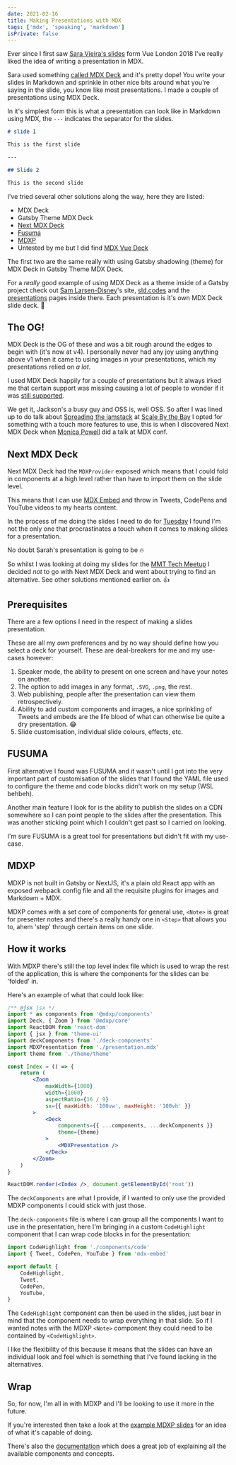 ```yaml
---
date: 2021-02-16
title: Making Presentations with MDX
tags: ['mdx', 'speaking', 'markdown']
isPrivate: false
---
```


<script>
  import { Tweet } from 'sveltekit-embed'
</script>

Ever since I first saw [Sara Vieira's slides] form Vue London 2018
I've really liked the idea of writing a presentation in MDX.

Sara used something [called MDX Deck] and it's pretty dope! You write
your slides in Markdown and sprinkle in other nice bits around what
you're saying in the slide, you know like most presentations. I made a
couple of presentations using MDX Deck.

In it's simplest form this is what a presentation can look like in
Markdown using MDX, the `---` indicates the separator for the slides.

```markdown
# slide 1

This is the first slide

---

## Slide 2

This is the second slide
```

I've tried several other solutions along the way, here they are
listed:

<!-- cSpell:ignore fusuma,mdxp,behbeh -->

- MDX Deck
- Gatsby Theme MDX Deck
- [Next MDX Deck]
- [Fusuma]
- [MDXP]
- Untested by me but I did find [MDX Vue Deck]

The first two are the same really with using Gatsby shadowing (theme)
for MDX Deck in Gatsby Theme MDX Deck.

For a _really_ good example of using MDX Deck as a theme inside of a
Gatsby project check out [Sam Larsen-Disney]'s site, [sld.codes] and the
[presentations] pages inside there. Each presentation is it's own MDX Deck
slide deck. 🤯

## The OG!

MDX Deck is the OG of these and was a bit rough around the edges to
begin with (it's now at v4). I personally never had any joy using
anything above v1 when it came to using images in your presentations,
which my presentations relied on _a lot_.

I used MDX Deck happily for a couple of presentations but it always
irked me that certain support was missing causing a lot of people to
wonder if it was [still supported].

We get it, Jackson's a busy guy and OSS is, well OSS. So after I was
lined up to do talk about [Spreading the jamstack] at [Scale By the
Bay] I opted for something with a touch more features to use, this is when
I discovered Next MDX Deck when [Monica Powell] did a talk at MDX
conf.

## Next MDX Deck

Next MDX Deck had the `MDXProvider` exposed which means that I could
fold in components at a high level rather than have to import them on
the slide level.

This means that I can use [MDX Embed] and throw in Tweets, CodePens and
YouTube videos to my hearts content.

In the process of me doing the slides I need to do for [Tuesday] I
found I'm not the only one that procrastinates a touch when it comes
to making slides for a presentation.

No doubt Sarah's presentation is going to be 🔥

<Tweet tweetLink="sarah_edo/status/1357708732847644678" />

So whilst I was looking at doing my slides for the [MMT Tech Meetup] I
decided _not_ to go with Next MDX Deck and went about trying to find
an alternative. See other solutions mentioned earlier on. 👍

## Prerequisites

There are a few options I need in the respect of making a slides
presentation.

These are all my _own_ preferences and by no way should define how you
select a deck for yourself. These are deal-breakers for me and my
use-cases however:

1. Speaker mode, the ability to present on one screen and have your
   notes on another.
1. The option to add images in any format, `.SVG`, `.png`, the rest.
1. Web publishing, people after the presentation can view them
   retrospectively.
1. Ability to add custom components and images, a nice sprinkling of
   Tweets and embeds are the life blood of what can otherwise be quite
   a dry presentation. 😂
1. Slide customisation, individual slide colours, effects, etc.

## FUSUMA

First alternative I found was FUSUMA and it wasn't until I got into
the very important part of customisation of the slides that I found
the YAML file used to configure the theme and code blocks didn't work
on my setup (WSL behbeh).

Another main feature I look for is the ability to publish the slides
on a CDN somewhere so I can point people to the slides after the
presentation. This was another sticking point which I couldn't get
past so I carried on looking.

I'm sure FUSUMA is a great tool for presentations but didn't fit with
my use-case.

## MDXP

MDXP is not built in Gatsby or NextJS, it's a plain old React app with
an exposed webpack config file and all the requisite plugins for
images and Markdown + MDX.

MDXP comes with a set core of components for general use, `<Note>` is
great for presenter notes and there's a really handy one in `<Step>`
that allows you to, ahem 'step' through certain items on one slide.

## How it works

With MDXP there's still the top level index file which is used to wrap
the rest of the application, this is where the components for the
slides can be 'folded' in.

Here's an example of what that could look like:

```jsx {6,19}
/** @jsx jsx */
import * as components from '@mdxp/components'
import Deck, { Zoom } from '@mdxp/core'
import ReactDOM from 'react-dom'
import { jsx } from 'theme-ui'
import deckComponents from './deck-components'
import MDXPresentation from './presentation.mdx'
import theme from './theme/theme'

const Index = () => {
	return (
		<Zoom
			maxWidth={1000}
			width={1000}
			aspectRatio={16 / 9}
			sx={{ maxWidth: '100vw', maxHeight: '100vh' }}
		>
			<Deck
				components={{ ...components, ...deckComponents }}
				theme={theme}
			>
				<MDXPresentation />
			</Deck>
		</Zoom>
	)
}

ReactDOM.render(<Index />, document.getElementById('root'))
```

The `deckComponents` are what I provide, if I wanted to only use the
provided MDXP components I could stick with just those.

The `deck-components` file is where I can group all the components I
want to use in the presentation, here I'm bringing in a custom
`CodeHighlight` component that I can wrap code blocks in for the
presentation:

```jsx {1,5}
import CodeHighlight from './components/code'
import { Tweet, CodePen, YouTube } from 'mdx-embed'

export default {
	CodeHighlight,
	Tweet,
	CodePen,
	YouTube,
}
```

The `CodeHighlight` component can then be used in the slides, just
bear in mind that the component needs to wrap everything in that
slide. So if I wanted notes with the MDXP `<Note>` component they
could need to be contained by `<CodeHighlight>`.

I like the flexibility of this because it means that the slides can
have an individual look and feel which is something that I've found
lacking in the alternatives.

## Wrap

So, for now, I'm all in with MDXP and I'll be looking to use it more
in the future.

If you're interested then take a look at the [example MDXP slides] for
an idea of what it's capable of doing.

There's also the [documentation] which does a great job of explaining
all the available components and concepts.

<!-- Links -->

[next mdx deck]: https://github.com/whoisryosuke/next-mdx-deck
[fusuma]: https://hiroppy.github.io/fusuma/
[mdx vue deck]: https://github.com/godkinmo/mdx-vue-deck
[mdxp]: https://0phoff.github.io/MDXP
[still supported]: https://github.com/jxnblk/mdx-deck/issues/765
[spreading the jamstack]: https://www.youtube.com/watch?v=L7_z8rcbFPg
[scale by the bay]: https://www.scale.bythebay.io/
[monica powell]: https://github.com/M0nica/migrating-to-mdx
[sam larsen-disney]: https://twitter.com/SamLarsenDisney
[sld.codes]: https://sld.codes/
[presentations]: https://sld.codes/presentations
[mdx embed]: https://www.mdx-embed.com/
[tuesday]:
	https://www.linkedin.com/events/mmttechmeetup-gatsbyjs-feb20216762857247988031488/
[mmt tech meetup]:
	https://www.linkedin.com/events/mmttechmeetup-gatsbyjs-feb20216762857247988031488/
[sara vieira's slides]: https://vue-apollo-magic.now.sh/#0
[called mdx deck]: https://github.com/SaraVieira/vue-graphql-love
[example mdxp slides]:
	https://0phoff.github.io/MDXP/examples/demo/#/normal/1/1
[documentation]: https://0phoff.github.io/MDXP/
